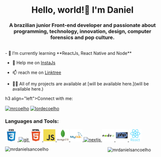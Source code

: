 <h1 align="center">Hello, world!👋 I'm Daniel</h1>
<h3 align="center">A brazilian junior Front-end developer and passionate about programming, technology, innovation, design, computer forensics and pop culture.</h3><br/>
- 🌱 I’m currently learning **ReactJs, React Native and Node**

- 👯 Help me on [InstaJs](https://github.com/mrdanielsancoelho/instajs)

- 📫 reach me on [Linktree](linktr.ee/danielcoelho)

- 👨‍💻 All of my projects are available at [will be available here.](will be available here.)

h3 align="left">Connect with me:</h3>
<p align="left">
<a href="https://linkedin.com/in/mrcoelho" target="blank"><img align="center" src="https://raw.githubusercontent.com/rahuldkjain/github-profile-readme-generator/master/src/images/icons/Social/linked-in-alt.svg" alt="mrcoelho" height="30" width="40" /></a>
<a href="https://instagram.com/lordecoelho" target="blank"><img align="center" src="https://raw.githubusercontent.com/rahuldkjain/github-profile-readme-generator/master/src/images/icons/Social/instagram.svg" alt="lordecoelho" height="30" width="40" /></a>
</p>

<h3 align="left">Languages and Tools:</h3>
<p align="left"> <a href="https://www.w3schools.com/css/" target="_blank"> <img src="https://raw.githubusercontent.com/devicons/devicon/master/icons/css3/css3-original-wordmark.svg" alt="css3" width="40" height="40"/> </a> <a href="https://git-scm.com/" target="_blank"> <img src="https://www.vectorlogo.zone/logos/git-scm/git-scm-icon.svg" alt="git" width="40" height="40"/> </a> <a href="https://www.w3.org/html/" target="_blank"> <img src="https://raw.githubusercontent.com/devicons/devicon/master/icons/html5/html5-original-wordmark.svg" alt="html5" width="40" height="40"/> </a> <a href="https://developer.mozilla.org/en-US/docs/Web/JavaScript" target="_blank"> <img src="https://raw.githubusercontent.com/devicons/devicon/master/icons/javascript/javascript-original.svg" alt="javascript" width="40" height="40"/> </a> <a href="https://www.mongodb.com/" target="_blank"> <img src="https://raw.githubusercontent.com/devicons/devicon/master/icons/mongodb/mongodb-original-wordmark.svg" alt="mongodb" width="40" height="40"/> </a> <a href="https://www.mysql.com/" target="_blank"> <img src="https://raw.githubusercontent.com/devicons/devicon/master/icons/mysql/mysql-original-wordmark.svg" alt="mysql" width="40" height="40"/> </a> <a href="https://nextjs.org/" target="_blank"> <img src="https://cdn.worldvectorlogo.com/logos/nextjs-3.svg" alt="nextjs" width="40" height="40"/> </a> <a href="https://nodejs.org" target="_blank"> <img src="https://raw.githubusercontent.com/devicons/devicon/master/icons/nodejs/nodejs-original-wordmark.svg" alt="nodejs" width="40" height="40"/> </a> <a href="https://www.php.net" target="_blank"> <img src="https://raw.githubusercontent.com/devicons/devicon/master/icons/php/php-original.svg" alt="php" width="40" height="40"/> </a> <a href="https://reactjs.org/" target="_blank"> <img src="https://raw.githubusercontent.com/devicons/devicon/master/icons/react/react-original-wordmark.svg" alt="react" width="40" height="40"/> </a> </p>

<p><img align="left" src="https://github-readme-stats.vercel.app/api/top-langs?username=mrdanielsancoelho&show_icons=true&locale=en&layout=compact&theme=dracula" alt="mrdanielsancoelho" width='330px' /></p>

<p>&nbsp;<img align="center" src="https://github-readme-stats.vercel.app/api?username=mrdanielsancoelho&show_icons=true&locale=en&theme=dracula" alt="mrdanielsancoelho" width='400px' /></p>


